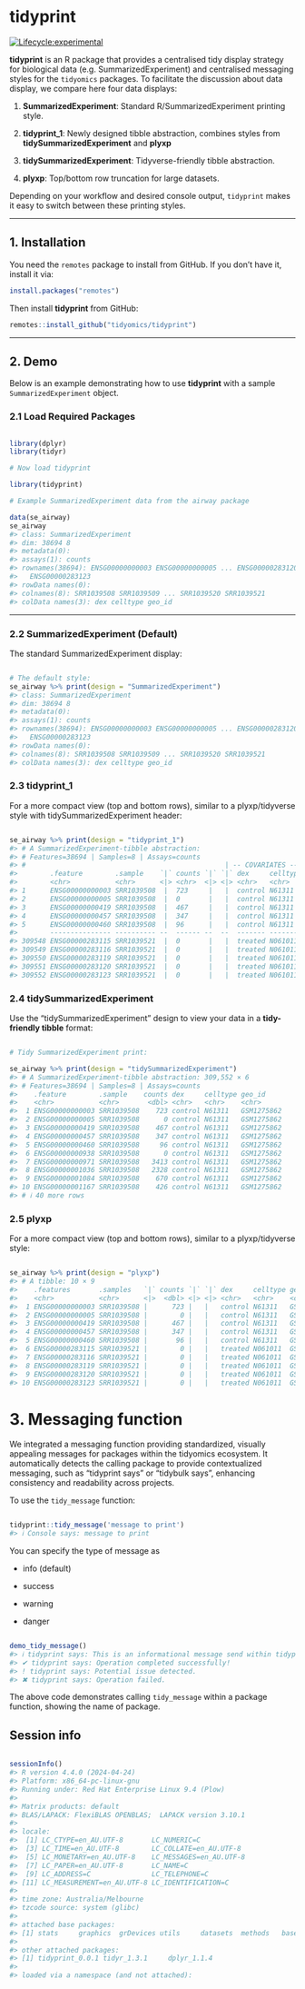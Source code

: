 tidyprint
================

<!-- badges: start -->

[![Lifecycle:experimental](https://lifecycle.r-lib.org/articles/figures/lifecycle-experimental.svg)](https://lifecycle.r-lib.org/articles/stages.html#experimental)

<!-- badges: end -->

**tidyprint** is an R package that provides a centralised tidy display
strategy for biological data (e.g. SummarizedExperiment) and centralised
messaging styles for the `tidyomics` packages. To facilitate the
discussion about data display, we compare here four data displays:

1.  **SummarizedExperiment**: Standard R/SummarizedExperiment printing
    style.

2.  **tidyprint_1**: Newly designed tibble abstraction, combines styles
    from **tidySummarizedExperiment** and **plyxp**

3.  **tidySummarizedExperiment**: Tidyverse-friendly tibble abstraction.

4.  **plyxp**: Top/bottom row truncation for large datasets.

Depending on your workflow and desired console output, `tidyprint` makes
it easy to switch between these printing styles.

------------------------------------------------------------------------

## 1. Installation

You need the `remotes` package to install from GitHub. If you don’t have
it, install it via:

``` r
install.packages("remotes")
```

Then install **tidyprint** from GitHub:

``` r
remotes::install_github("tidyomics/tidyprint")
```

------------------------------------------------------------------------

## 2. Demo

Below is an example demonstrating how to use **tidyprint** with a sample
`SummarizedExperiment` object.

### 2.1 Load Required Packages

``` r

library(dplyr)
library(tidyr)

# Now load tidyprint

library(tidyprint)

# Example SummarizedExperiment data from the airway package

data(se_airway)
se_airway
#> class: SummarizedExperiment 
#> dim: 38694 8 
#> metadata(0):
#> assays(1): counts
#> rownames(38694): ENSG00000000003 ENSG00000000005 ... ENSG00000283120
#>   ENSG00000283123
#> rowData names(0):
#> colnames(8): SRR1039508 SRR1039509 ... SRR1039520 SRR1039521
#> colData names(3): dex celltype geo_id
```

------------------------------------------------------------------------

### 2.2 **SummarizedExperiment** (Default)

The standard SummarizedExperiment display:

``` r

# The default style:
se_airway %>% print(design = "SummarizedExperiment")
#> class: SummarizedExperiment 
#> dim: 38694 8 
#> metadata(0):
#> assays(1): counts
#> rownames(38694): ENSG00000000003 ENSG00000000005 ... ENSG00000283120
#>   ENSG00000283123
#> rowData names(0):
#> colnames(8): SRR1039508 SRR1039509 ... SRR1039520 SRR1039521
#> colData names(3): dex celltype geo_id
```

### 2.3 **tidyprint_1**

For a more compact view (top and bottom rows), similar to a
plyxp/tidyverse style with tidySummarizedExperiment header:

``` r

se_airway %>% print(design = "tidyprint_1")
#> # A SummarizedExperiment-tibble abstraction: 
#> # Features=38694 | Samples=8 | Assays=counts
#> #                                                 | -- COVARIATES --    |
#>        .feature        .sample    `|` counts `|` `|` dex     celltype geo_id    
#>        <chr>           <chr>      <|> <chr>  <|> <|> <chr>   <chr>    <chr>     
#> 1      ENSG00000000003 SRR1039508  |  723     |   |  control N61311   GSM1275862
#> 2      ENSG00000000005 SRR1039508  |  0       |   |  control N61311   GSM1275862
#> 3      ENSG00000000419 SRR1039508  |  467     |   |  control N61311   GSM1275862
#> 4      ENSG00000000457 SRR1039508  |  347     |   |  control N61311   GSM1275862
#> 5      ENSG00000000460 SRR1039508  |  96      |   |  control N61311   GSM1275862
#>        --------------- ---------- --  ------ --  --  ------- -------- ----------
#> 309548 ENSG00000283115 SRR1039521  |  0       |   |  treated N061011  GSM1275875
#> 309549 ENSG00000283116 SRR1039521  |  0       |   |  treated N061011  GSM1275875
#> 309550 ENSG00000283119 SRR1039521  |  0       |   |  treated N061011  GSM1275875
#> 309551 ENSG00000283120 SRR1039521  |  0       |   |  treated N061011  GSM1275875
#> 309552 ENSG00000283123 SRR1039521  |  0       |   |  treated N061011  GSM1275875
```

### 2.4 **tidySummarizedExperiment**

Use the “tidySummarizedExperiment” design to view your data in a
**tidy-friendly tibble** format:

``` r

# Tidy SummarizedExperiment print:

se_airway %>% print(design = "tidySummarizedExperiment")
#> # A SummarizedExperiment-tibble abstraction: 309,552 × 6
#> # Features=38694 | Samples=8 | Assays=counts
#>    .feature        .sample    counts dex     celltype geo_id    
#>    <chr>           <chr>       <dbl> <chr>   <chr>    <chr>     
#>  1 ENSG00000000003 SRR1039508    723 control N61311   GSM1275862
#>  2 ENSG00000000005 SRR1039508      0 control N61311   GSM1275862
#>  3 ENSG00000000419 SRR1039508    467 control N61311   GSM1275862
#>  4 ENSG00000000457 SRR1039508    347 control N61311   GSM1275862
#>  5 ENSG00000000460 SRR1039508     96 control N61311   GSM1275862
#>  6 ENSG00000000938 SRR1039508      0 control N61311   GSM1275862
#>  7 ENSG00000000971 SRR1039508   3413 control N61311   GSM1275862
#>  8 ENSG00000001036 SRR1039508   2328 control N61311   GSM1275862
#>  9 ENSG00000001084 SRR1039508    670 control N61311   GSM1275862
#> 10 ENSG00000001167 SRR1039508    426 control N61311   GSM1275862
#> # ℹ 40 more rows
```

### 2.5 **plyxp**

For a more compact view (top and bottom rows), similar to a
plyxp/tidyverse style:

``` r

se_airway %>% print(design = "plyxp")
#> # A tibble: 10 × 9
#>    .features       .samples   `|` counts `|` `|` dex     celltype geo_id    
#>    <chr>           <chr>      <|>  <dbl> <|> <|> <chr>   <chr>    <chr>     
#>  1 ENSG00000000003 SRR1039508 |      723 |   |   control N61311   GSM1275862
#>  2 ENSG00000000005 SRR1039508 |        0 |   |   control N61311   GSM1275862
#>  3 ENSG00000000419 SRR1039508 |      467 |   |   control N61311   GSM1275862
#>  4 ENSG00000000457 SRR1039508 |      347 |   |   control N61311   GSM1275862
#>  5 ENSG00000000460 SRR1039508 |       96 |   |   control N61311   GSM1275862
#>  6 ENSG00000283115 SRR1039521 |        0 |   |   treated N061011  GSM1275875
#>  7 ENSG00000283116 SRR1039521 |        0 |   |   treated N061011  GSM1275875
#>  8 ENSG00000283119 SRR1039521 |        0 |   |   treated N061011  GSM1275875
#>  9 ENSG00000283120 SRR1039521 |        0 |   |   treated N061011  GSM1275875
#> 10 ENSG00000283123 SRR1039521 |        0 |   |   treated N061011  GSM1275875
```

# 3. Messaging function

We integrated a messaging function providing standardized, visually
appealing messages for packages within the tidyomics ecosystem. It
automatically detects the calling package to provide contextualized
messaging, such as “tidyprint says” or “tidybulk says”, enhancing
consistency and readability across projects.

To use the `tidy_message` function:

``` r

tidyprint::tidy_message('message to print')
#> ℹ Console says: message to print
```

You can specify the type of message as

-   info (default)

-   success

-   warning

-   danger

``` r

demo_tidy_message()
#> ℹ tidyprint says: This is an informational message send within tidyprint package.
#> ✔ tidyprint says: Operation completed successfully!
#> ! tidyprint says: Potential issue detected.
#> ✖ tidyprint says: Operation failed.
```

The above code demonstrates calling `tidy_message` within a package
function, showing the name of package.

## Session info

``` r

sessionInfo()
#> R version 4.4.0 (2024-04-24)
#> Platform: x86_64-pc-linux-gnu
#> Running under: Red Hat Enterprise Linux 9.4 (Plow)
#> 
#> Matrix products: default
#> BLAS/LAPACK: FlexiBLAS OPENBLAS;  LAPACK version 3.10.1
#> 
#> locale:
#>  [1] LC_CTYPE=en_AU.UTF-8       LC_NUMERIC=C              
#>  [3] LC_TIME=en_AU.UTF-8        LC_COLLATE=en_AU.UTF-8    
#>  [5] LC_MONETARY=en_AU.UTF-8    LC_MESSAGES=en_AU.UTF-8   
#>  [7] LC_PAPER=en_AU.UTF-8       LC_NAME=C                 
#>  [9] LC_ADDRESS=C               LC_TELEPHONE=C            
#> [11] LC_MEASUREMENT=en_AU.UTF-8 LC_IDENTIFICATION=C       
#> 
#> time zone: Australia/Melbourne
#> tzcode source: system (glibc)
#> 
#> attached base packages:
#> [1] stats     graphics  grDevices utils     datasets  methods   base     
#> 
#> other attached packages:
#> [1] tidyprint_0.0.1 tidyr_1.3.1     dplyr_1.1.4    
#> 
#> loaded via a namespace (and not attached):
```
